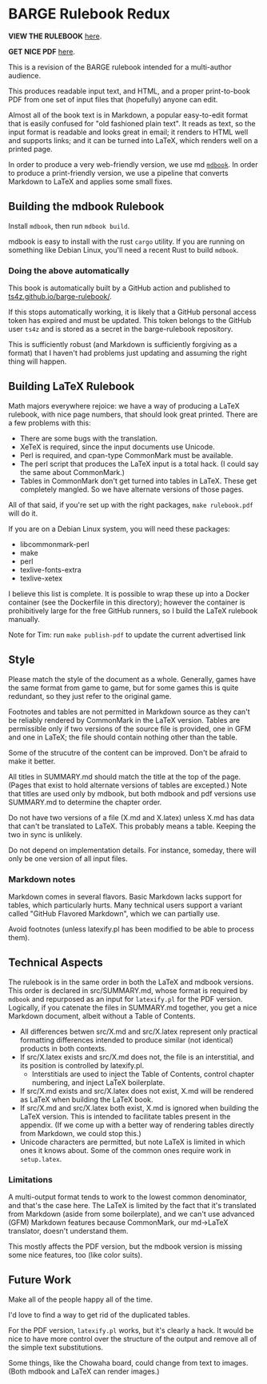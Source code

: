 BARGE Rulebook Redux
====================

**VIEW THE RULEBOOK** [here](https://ts4z.github.io/barge-rulebook/).

**GET NICE PDF** [here](https://ts4z.github.io/barge-rulebook.pdf).

This is a revision of the BARGE rulebook intended for a multi-author audience.

This produces readable input text, and HTML, and a proper print-to-book PDF
from one set of input files that (hopefully) anyone can edit.

Almost all of the book text is in Markdown, a popular easy-to-edit format that
is easily confused for "old fashioned plain text".  It reads as text, so the
input format is readable and looks great in email; it renders to HTML well and
supports links; and it can be turned into LaTeX, which renders well on a
printed page.

In order to produce a very web-friendly version, we use md
[`mdbook`](https://rust-lang.github.io/mdBook/).  In order to produce a
print-friendly version, we use a pipeline that converts Markdown to LaTeX and
applies some small fixes.

Building the mdbook Rulebook
----------------------------

Install `mdbook`, then run `mdbook build`.

mdbook is easy to install with the rust `cargo` utility.  If you are running on
something like Debian Linux, you'll need a recent Rust to build `mdbook`.

### Doing the above automatically

This book is automatically built by a GitHub action and published to
[ts4z.github.io/barge-rulebook/](https://ts4z.github.io/barge-rulebook/).

If this stops automatically working, it is likely that a GitHub personal access
token has expired and must be updated.  This token belongs to the GitHub user
`ts4z` and is stored as a secret in the barge-rulebook repository.

This is sufficiently robust (and Markdown is sufficiently forgiving as a
format) that I haven't had problems just updating and assuming the right thing
will happen.

Building LaTeX Rulebook
-----------------------

Math majors everywhere rejoice: we have a way of producing a LaTeX rulebook,
with nice page numbers, that should look great printed.  There are a few
problems with this:

- There are some bugs with the translation.
- XeTeX is required, since the input documents use Unicode.
- Perl is required, and cpan-type CommonMark must be available.
- The perl script that produces the LaTeX input is a total hack.  (I could say
  the same about CommonMark.)
- Tables in CommonMark don't get turned into tables in LaTeX.
  These get completely mangled.  So we have alternate versions of those pages.

All of that said, if you're set up with the right packages, `make rulebook.pdf`
will do it.

If you are on a Debian Linux system, you will need these packages:

- libcommonmark-perl
- make
- perl
- texlive-fonts-extra
- texlive-xetex

I believe this list is complete.  It is possible to wrap these up into a Docker
container (see the Dockerfile in this directory); however the container is
prohibitively large for the free GitHub runners, so I build the LaTeX rulebook
manually.

Note for Tim: run `make publish-pdf` to update the current advertised link

Style
-----

Please match the style of the document as a whole.  Generally, games have the
same format from game to game, but for some games this is quite redundant,
so they just refer to the original game.

Footnotes and tables are not permitted in Markdown source as they can't be
reliably rendered by CommonMark in the LaTeX version.  Tables are permissible
only if two versions of the source file is provided, one in GFM and one in
LaTeX; the file should contain nothing other than the table.

Some of the strucutre of the content can be improved.  Don't be afraid to make
it better.

All titles in SUMMARY.md should match the title at the top of the page.  (Pages
that exist to hold alternate versions of tables are excepted.)  Note that
titles are used only by mdbook, but both mdbook and pdf versions use SUMMARY.md
to determine the chapter order.

Do not have two versions of a file (X.md and X.latex) unless X.md has data that
can't be translated to LaTeX.  This probably means a table.  Keeping the two in
sync is unlikely.

Do not depend on implementation details.  For instance, someday, there will
only be one version of all input files.

### Markdown notes

Markdown comes in several flavors.  Basic Markdown lacks support for tables,
which particularly hurts.  Many technical users support a variant called 
"GitHub Flavored Markdown", which we can partially use.

Avoid footnotes (unless latexify.pl has been modified to be able to process
them).

Technical Aspects
-----------------

The rulebook is in the same order in both the LaTeX and mdbook versions.  This
order is declared in src/SUMMARY.md, whose format is required by `mdbook` and
repurposed as an input for `latexify.pl` for the PDF version.  Logically, if
you catenate the files in SUMMARY.md together, you get a nice Markdown
document, albeit without a Table of Contents.

- All differences betwen src/X.md and src/X.latex represent only practical
  formatting differences intended to produce similar (not identical) products
  in both contexts.
- If src/X.latex exists and src/X.md does not, the file is an interstitial, and
  its position is controlled by latexify.pl.
  - Interstitials are used to inject the Table of Contents, control chapter
    numbering, and inject LaTeX boilerplate.
- If src/X.md exists and src/X.latex does not exist, X.md will be rendered as
  LaTeX when building the LaTeX book.
- If src/X.md and src/X.latex both exist, X.md is ignored when building the
  LaTeX version.  This is intended to facilitate tables present in the
  appendix.  (If we come up with a better way of rendering tables directly from
  Markdown, we could stop this.)
- Unicode characters are permitted, but note LaTeX is limited in which ones it
  knows about.  Some of the common ones require work in `setup.latex`.

### Limitations

A multi-output format tends to work to the lowest common denominator, and
that's the case here.  The LaTeX is limited by the fact that it's translated
from Markdown (aside from some boilerplate), and we can't use advanced (GFM)
Markdown features because CommonMark, our md->LaTeX translator, doesn't
understand them.

This mostly affects the PDF version, but the mdbook version is missing some
nice features, too (like color suits).

Future Work
-----------

Make all of the people happy all of the time.

I'd love to find a way to get rid of the duplicated tables.

For the PDF version, `latexify.pl` works, but it's clearly a hack.  It would be
nice to have more control over the structure of the output and remove all of
the simple text substitutions.

Some things, like the Chowaha board, could change from text to images.
(Both mdbook and LaTeX can render images.)
